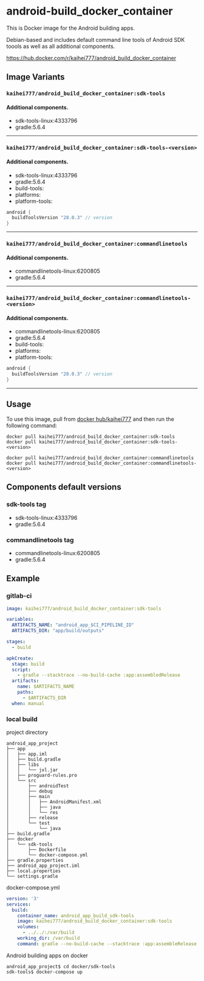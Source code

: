 # android-build_docker_container

This is Docker image for the Android building apps.

Debian-based and includes default command line tools of Android SDK toools as well as all additional components.

https://hub.docker.com/r/kaihei777/android_build_docker_container

## Image Variants

### `kaihei777/android_build_docker_container:sdk-tools`

#### Additional components.

- sdk-tools-linux:4333796
- gradle:5.6.4

----

### `kaihei777/android_build_docker_container:sdk-tools-<version>`

#### Additional components.

- sdk-tools-linux:4333796
- gradle:5.6.4
- build-tools:<version>
- platforms:<version>
- platform-tools:<version>

```app/build.gradle
android {
  buildToolsVersion "28.0.3" // version
}
```

----

### `kaihei777/android_build_docker_container:commandlinetools`

#### Additional components.

- commandlinetools-linux:6200805
- gradle:5.6.4

----

### `kaihei777/android_build_docker_container:commandlinetools-<version>`

#### Additional components.

- commandlinetools-linux:6200805
- gradle:5.6.4
- build-tools:<version>
- platforms:<version>
- platform-tools:<version>

```app/build.gradle
android {
  buildToolsVersion "28.0.3" // version
}
```

----

## Usage

To use this image, pull from [docker hub/kaihei777](https://hub.docker.com/repository/docker/kaihei777/android_build_docker_container) and then run the following command:

```
docker pull kaihei777/android_build_docker_container:sdk-tools
docker pull kaihei777/android_build_docker_container:sdk-tools-<version>
```

```
docker pull kaihei777/android_build_docker_container:commandlinetools
docker pull kaihei777/android_build_docker_container:commandlinetools-<version>
```

## Components default versions

### sdk-tools tag
- sdk-tools-linux:4333796
- gradle:5.6.4

### commandlinetools tag
- commandlinetools-linux:6200805
- gradle:5.6.4

## Example

### gitlab-ci

```.gitlab-ci.yml
image: kaihei777/android_build_docker_container:sdk-tools

variables:
  ARTIFACTS_NAME: "android_app_$CI_PIPELINE_ID"
  ARTIFACTS_DIR: "app/build/outputs"

stages:
  - build

apkCreate:
  stage: build
  script:
    - gradle --stacktrace --no-build-cache :app:assembledRelease
  artifacts:
    name: $ARTIFACTS_NAME
    paths:
      - $ARTIFACTS_DIR
  when: manual
```

### local build

project directory

```android_app_project directory
android_app_project
├── app
│   ├── app.iml
│   ├── build.gradle
│   ├── libs
│   │   └── jxl.jar
│   ├── proguard-rules.pro
│   └── src
│       ├── androidTest
│       ├── debug
│       ├── main
│       │   ├── AndroidManifest.xml
│       │   ├── java
│       │   └── res
│       ├── release
│       └── test
│           └── java
├── build.gradle
├── docker
│   └── sdk-tools
│       ├── Dockerfile
│       └── docker-compose.yml
├── gradle.properties
├── android_app_project.iml
├── local.properties
└── settings.gradle
```

docker-compose.yml

```docker/sdk-tools/docker-compose.yml
version: '3'
services:
  build:
    container_name: android_app_build_sdk-tools
    image: kaihei777/android_build_docker_container:sdk-tools
    volumes:
      - ../../:/var/build
    working_dir: /var/build
    command: gradle --no-build-cache --stacktrace :app:assembleRelease
```

Android building apps on docker

```
android_app_project$ cd docker/sdk-tools
sdk-tools$ docker-compose up
```